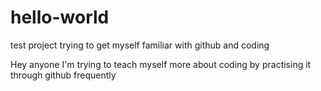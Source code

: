 # hello-world
test project trying to get myself familiar with github and coding

Hey anyone
I'm trying to teach myself more about coding by practising it through github frequently

